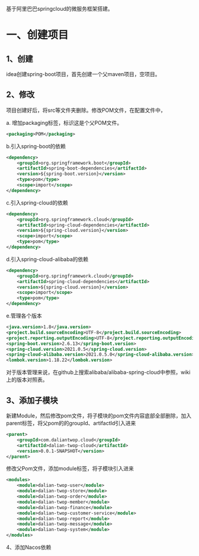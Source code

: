 基于阿里巴巴springcloud的微服务框架搭建。

# 一、创建项目

## 1、创建

idea创建spring-boot项目，首先创建一个父maven项目，空项目。

## 2、修改

项目创建好后，将src等文件夹删除。修改POM文件，在配置文件中，

a. 增加packaging标签，标识这是个父POM文件。

```xml
<packaging>POM</packaging>
```

b.引入spring-boot的依赖

```xml
<dependency>
    <groupId>org.springframework.boot</groupId>
    <artifactId>spring-boot-dependencies</artifactId>
    <version>${spring-boot.version}</version>
    <type>pom</type>
    <scope>import</scope>
</dependency>
```

c.引入spring-cloud的依赖

```xml
<dependency>
    <groupId>org.springframework.cloud</groupId>
    <artifactId>spring-cloud-dependencies</artifactId>
    <version>${spring-cloud.version}</version>
    <scope>import</scope>
    <type>pom</type>
</dependency>
```

d.引入spring-cloud-alibaba的依赖

````xml
<dependency>
    <groupId>org.springframework.cloud</groupId>
    <artifactId>spring-cloud-dependencies</artifactId>
    <version>${spring-cloud.version}</version>
    <scope>import</scope>
    <type>pom</type>
</dependency>
````

e.管理各个版本

```xml
<java.version>1.8</java.version>
<project.build.sourceEncoding>UTF-8</project.build.sourceEncoding>
<project.reporting.outputEncoding>UTF-8</project.reporting.outputEncoding>
<spring-boot.version>2.6.13</spring-boot.version>
<spring-cloud.version>2021.0.5</spring-cloud.version>
<spring-cloud-alibaba.version>2021.0.5.0</spring-cloud-alibaba.version>
<lombok.version>1.18.22</lombok.version>
```

对于版本管理来说，在github上搜索alibaba/alibaba-spring-cloud中参照，wiki上的版本对照表。

## 3、添加子模块

新建Module，然后修改pom文件，将子模块的pom文件内容底部全部删除，加入parent标签，将父pom的的groupId、artifactId引入进来

```xml
<parent>
    <groupId>com.daliantwop.cloud</groupId>
    <artifactId>dalian-twop-cloud</artifactId>
    <version>0.0.1-SNAPSHOT</version>
</parent>
```

修改父Pom文件，添加module标签，将子模块引入进来

```xml
<modules>
    <module>dalian-twop-user</module>
    <module>dalian-twop-store</module>
    <module>dalian-twop-order</module>
    <module>dalian-twop-member</module>
    <module>dalian-twop-finance</module>
    <module>dalian-twop-customer-service</module>
    <module>dalian-twop-report</module>
    <module>dalian-twop-message</module>
    <module>dalian-twop-system</module>
</modules>
```

4、添加Nacos依赖
